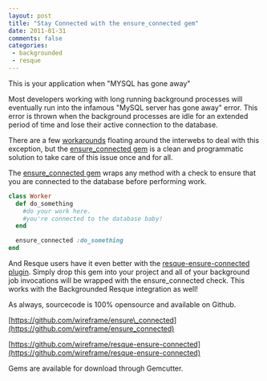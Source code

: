 ```yaml
---
layout: post
title: "Stay Connected with the ensure_connected gem"
date: 2011-01-31
comments: false
categories:
 - backgrounded
 - resque
---
```




This is your application when "MYSQL has gone away"


Most developers working with long running background processes will eventually run into the infamous "MySQL server has gone away" error. This error is thrown when the background processes are idle for an extended period of time and lose their active connection to the database.


There are a few [workarounds](http://gist.github.com/238999) floating around the interwebs to deal with this exception, but the [ensure\_connected gem](https://github.com/wireframe/ensure_connected) is a clean and programmatic solution to take care of this issue once and for all.


The [ensure\_connected gem](https://github.com/wireframe/ensure_connected) wraps any method with a check to ensure that you are connected to the database before performing work.


```ruby
class Worker
  def do_something
    #do your work here.
    #you're connected to the database baby!
  end

  ensure_connected :do_something
end
```


And Resque users have it even better with the [resque-ensure-connected plugin](https://github.com/wireframe/resque-ensure-connected). Simply drop this gem into your project and all of your background job invocations will be wrapped with the ensure\_connected check. This works with the Backgrounded Resque integration as well!


As always, sourcecode is 100% opensource and available on Github.

[https://github.com/wireframe/ensure\_connected](https://github.com/wireframe/ensure_connected)

[https://github.com/wireframe/resque-ensure-connected](https://github.com/wireframe/resque-ensure-connected)


Gems are available for download through Gemcutter.